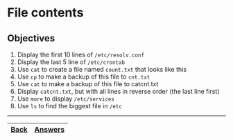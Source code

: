 # File contents

## Objectives

1. Display the first 10 lines of `/etc/resolv.conf`
2. Display the last 5 line of `/etc/crontab`
3. Use `cat` to create a file named `count.txt` that looks like this
4. Use `cp` to make a backup of this file to `cnt.txt`
5. Use `cat` to make a backup of this file to catcnt.txt
6. Display `catcnt.txt`, but with all lines in reverse order (the last line first)
7. Use `more` to display `/etc/services`
8. Use `ls` to find the biggest file in `/etc`

---
[Back](/README.md)| [Answers](https://github.com/ricmmartins/fasthack-linux-answers/blob/main/challenges/lab-file-contents.md) | 
:----- |:-----
